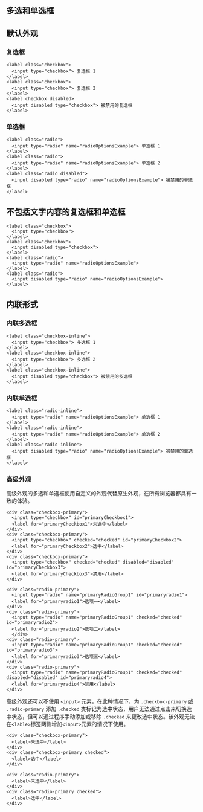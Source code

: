 ## 多选和单选框

## 默认外观

### 复选框

```html:example
<label class="checkbox">
  <input type="checkbox"> 复选框 1
</label>
<label class="checkbox">
  <input type="checkbox"> 复选框 2
</label>
<label checkbox disabled>
  <input disabled type="checkbox"> 被禁用的复选框
</label>
```

### 单选框
```html:example
<label class="radio">
  <input type="radio" name="radioOptionsExample"> 单选框 1
</label>
<label class="radio">
  <input type="radio" name="radioOptionsExample"> 单选框 2
</label>
<label class="radio disabled">
  <input disabled type="radio" name="radioOptionsExample"> 被禁用的单选框
</label>
```

## 不包括文字内容的复选框和单选框

```html:example
<label class="checkbox">
  <input type="checkbox">
</label>
<label class="checkbox">
  <input disabled type="checkbox">
</label>
<label class="radio">
  <input type="radio" name="radioOptionsExample">
</label>
<label class="radio">
  <input disabled type="radio" name="radioOptionsExample">
</label>
```

## 内联形式

### 内联多选框

```html:example
<label class="checkbox-inline">
  <input type="checkbox"> 多选框 1
</label>
<label class="checkbox-inline">
  <input type="checkbox"> 多选框 2
</label>
<label class="checkbox-inline">
  <input disabled type="checkbox"> 被禁用的多选框
</label>
```

### 内联单选框

```html:example
<label class="radio-inline">
  <input type="radio" name="radioOptionsExample"> 单选框 1
</label>
<label class="radio-inline">
  <input type="radio" name="radioOptionsExample"> 单选框 2
</label>
<label class="radio-inline">
  <input disabled type="radio" name="radioOptionsExample"> 被禁用的单选框
</label>
```

### 高级外观

高级外观的多选和单选框使用自定义的外观代替原生外观，在所有浏览器都具有一致的体验。

```html:example
<div class="checkbox-primary">
  <input type="checkbox" id="primaryCheckbox1">
  <label for="primaryCheckbox1">未选中</label>
</div>
<div class="checkbox-primary">
  <input type="checkbox" checked="checked" id="primaryCheckbox2">
  <label for="primaryCheckbox2">选中</label>
</div>
<div class="checkbox-primary">
  <input type="checkbox" checked="checked" disabled="disabled" id="primaryCheckbox3">
  <label for="primaryCheckbox3">禁用</label>
</div>
```

```html:example
<div class="radio-primary">
  <input type="radio" name="primaryRadioGroup1" id="primaryradio1">
  <label for="primaryradio1">选项一</label>
</div>
<div class="radio-primary">
  <input type="radio" name="primaryRadioGroup1" checked="checked" id="primaryradio2">
  <label for="primaryradio2">选项二</label>
  </div>
<div class="radio-primary">
  <input type="radio" name="primaryRadioGroup1" checked="checked" id="primaryradio3">
  <label for="primaryradio3">选项三</label>
</div>
<div class="radio-primary">
  <input type="radio" name="primaryRadioGroup1" checked="checked" disabled="disabled" id="primaryradio4">
  <label for="primaryradio4">禁用</label>
</div>
```
高级外观还可以不使用 `<input>` 元素，在此种情况下，为 `.checkbox-primary` 或 `.radio-primary` 添加 `.checked` 类标记为选中状态，用户无法通过点击来切换选中状态，但可以通过程序手动添加或移除 `.checked` 来更改选中状态。该外观无法在`<lable>`标签两侧增加`<input>`元素的情况下使用。

```html:example
<div class="checkbox-primary">
  <label>未选中</label>
</div>
<div class="checkbox-primary checked">
  <label>选中</label>
</div>
```

```html:example
<div class="radio-primary">
  <label>未选中</label>
</div>
<div class="radio-primary checked">
  <label>选中</label>
</div>
```
